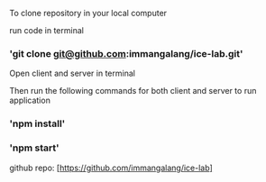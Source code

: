 To clone repository in your local computer

run code in terminal

### 'git clone git@github.com:immangalang/ice-lab.git'

Open client and server in terminal

Then run the following commands for both client and server to run application

### 'npm install'

### 'npm start'

github repo: [https://github.com/immangalang/ice-lab]
